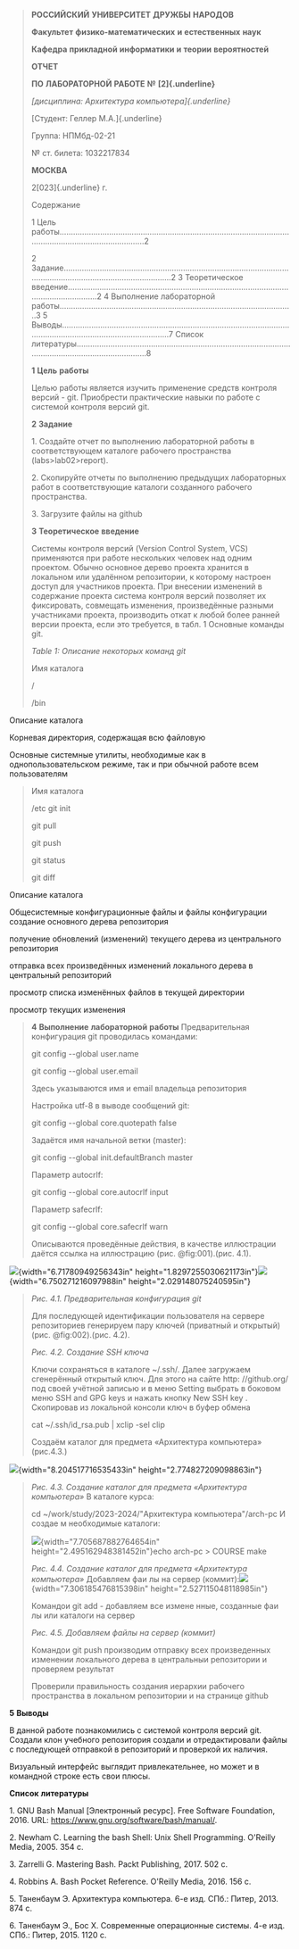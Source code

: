 > **РОССИЙСКИЙ** **УНИВЕРСИТЕТ** **ДРУЖБЫ** **НАРОДОВ**
>
> **Факультет** **физико-математических** **и** **естественных**
> **наук**
>
> **Кафедра** **прикладной** **информатики** **и** **теории**
> **вероятностей**
>
> **ОТЧЕТ**
>
> **ПО** **ЛАБОРАТОРНОЙ** **РАБОТЕ** **№** **[2]{.underline}**
>
> *[дисциплина: Архитектура компьютера]{.underline}*
>
> [Студент: Геллер М.А.]{.underline}
>
> Группа: НПМбд-02-21
>
> № ст. билета: 1032217834
>
> **МОСКВА**
>
> 2[023]{.underline} г.
>
> Содержание
>
> 1 Цель
> работы\...\...\...\...\...\...\...\...\...\...\...\...\...\...\...\...\...\...\...\...\...\...\...\...\...\...\...\...\...\...\...\...\...\...\...\...\...\...\...\...\...\...\...\...\...\...\...\...\...\.....2
>
> 2
> Задание\...\...\...\...\...\...\...\...\...\...\...\...\...\...\...\...\...\...\...\...\...\...\...\...\...\...\...\...\...\...\...\...\...\...\...\...\...\...\...\...\...\...\...\...\...\...\...\...\...\...\...\...\...\...2
> 3 Теоретическое
> введение\...\...\...\...\...\...\...\...\...\...\...\...\...\...\...\...\...\...\...\...\...\...\...\...\...\...\...\...\...\...\...\...\...\...\...\...\...\...\...\...\...\....2
> 4 Выполнение лабораторной
> работы\...\...\...\...\...\...\...\...\...\...\...\...\...\...\...\...\...\...\...\...\...\...\...\...\...\...\...\...\...\...\...\...\...\.....3
> 5
> Выводы\...\...\...\...\...\...\...\...\...\...\...\...\...\...\...\...\...\...\...\...\...\...\...\...\...\...\...\...\...\...\...\...\...\...\...\...\...\...\...\...\...\...\...\...\...\...\...\...\...\...\...\...\...\...7
> Список
> литературы\...\...\...\...\...\...\...\...\...\...\...\...\...\...\...\...\...\...\...\...\...\...\...\...\...\...\...\...\...\...\...\...\...\...\...\...\...\...\...\...\...\...\...\...\...\...\...\.....8
>
> **1** **Цель** **работы**
>
> Целью работы является изучить применение средств контроля версий -
> git. Приобрести практические навыки по работе с системой контроля
> версий git.
>
> **2** **Задание**
>
> 1\. Создайте отчет по выполнению лабораторной работы в соответствующем
> каталоге рабочего пространства (labs\>lab02\>report).
>
> 2\. Скопируйте отчеты по выполнению предыдущих лабораторных работ в
> соответствующие каталоги созданного рабочего пространства.
>
> 3\. Загрузите файлы на github
>
> **3** **Теоретическое** **введение**
>
> Системы контроля версий (Version Control System, VCS) применяются при
> работе нескольких человек над одним проектом. Обычно основное дерево
> проекта хранится в локальном или удалённом репозитории, к которому
> настроен доступ для участников проекта. При внесении изменений в
> содержание проекта система контроля версий позволяет их фиксировать,
> совмещать изменения, произведённые разными участниками проекта,
> производить откат к любой более ранней версии проекта, если это
> требуется, в табл. 1 Основные команды git.
>
> *Table* *1:* *Описание* *некоторых* *команд* *git*
>
> Имя каталога
>
> /
>
> /bin

Описание каталога

Корневая директория, содержащая всю файловую

Основные системные утилиты, необходимые как в однопользовательском
режиме, так и при обычной работе всем пользователям

> Имя каталога
>
> /etc git init
>
> git pull
>
> git push
>
> git status
>
> git diff

Описание каталога

Общесистемные конфигурационные файлы и файлы конфигурации создание
основного дерева репозитория

получение обновлений (изменений) текущего дерева из центрального
репозитория

отправка всех произведённых изменений локального дерева в центральный
репозиторий

просмотр списка изменённых файлов в текущей директории

просмотр текущих изменения

> **4** **Выполнение** **лабораторной** **работы** Предварительная
> конфигурация git проводилась командами:
>
> git config \--global user.name
>
> git config \--global user.email
>
> Здесь указываются имя и email владельца репозитория
>
> Настройка utf-8 в выводе сообщений git:
>
> git config \--global core.quotepath false
>
> Задаётся имя начальной ветки (master):
>
> git config \--global init.defaultBranch master
>
> Параметр autocrlf:
>
> git config \--global core.autocrlf input
>
> Параметр safecrlf:
>
> git config \--global core.safecrlf warn
>
> Описываются проведённые действия, в качестве иллюстрации даётся ссылка
> на иллюстрацию (рис. \@fig:001).(рис. 4.1).

![](./images/3ok021nn.png){width="6.71780949256343in"
height="1.8297255030621173in"}![](./images/yrohqeh1.png){width="6.750271216097988in"
height="2.029148075240595in"}

> *Рис.* *4.1.* *Предварительная* *конфигурация* *git*
>
> Для последующей идентификации пользователя на сервере репозиториев
> генерируем пару ключей (приватный и открытый) (рис. \@fig:002).(рис.
> 4.2).
>
> *Рис.* *4.2.* *Создание* *SSH* *ключа*
>
> Ключи сохраняться в каталоге \~/.ssh/. Далее загружаем сгенерённый
> открытый ключ. Для этого на сайте http: //github.org/ под своей
> учётной записью и в меню Setting выбрать в боковом меню SSH and GPG
> keys и нажать кнопку New SSH key . Скопировав из локальной консоли
> ключ в буфер обмена
>
> cat \~/.ssh/id_rsa.pub \| xclip -sel clip
>
> Создаём каталог для предмета «Архитектура компьютера» (рис.4.3.)

![](./images//prysp4nl.png){width="8.204517716535433in"
height="2.774827209098863in"}

> *Рис.* *4.3.* *Создание* *каталог* *для* *предмета* *«Архитектура*
> *компьютера»* В каталоге курса:
>
> cd \~/work/study/2023-2024/\"Архитектура компьютера\"/arch-pc И создае
> м необходимые каталоги:
>
> ![](./images//ycqlelpl.png){width="7.705687882764654in"
> height="2.495162948381452in"}echo arch-pc \> COURSE make
>
> *Рис.* *4.4.* *Создание* *каталог* *для* *предмета* *«Архитектура*
> *компьютера»* Добавляем фаи лы на сервер
> (коммит):![](./images//iiyd40x1.png){width="7.306185476815398in"
> height="2.527115048118985in"}
>
> Командои git add - добавляем все измене нные, созданные фаи лы или
> каталоги на сервер
>
> *Рис.* *4.5.* *Добавляем* *файлы* *на* *сервер* *(коммит)*
>
> Командои git push производим отправку всех произведенных изменении
> локального дерева в центральныи репозитории и проверяем результат
>
> Проверили правильность создания иерархии рабочего пространства в
> локальном репозитории и на странице github

**5** **Выводы**

В данной работе познакомились с системой контроля версий git. Создали
клон учебного репозитория создали и отредактировали файлы с последующей
отправкой в репозиторий и проверкой их наличия.

Визуальный интерфейс выглядит привлекательнее, но может и в командной
строке есть свои плюсы.

**Список** **литературы**

1\. GNU Bash Manual \[Электронный ресурс\]. Free Software Foundation,
2016. URL: https://www.gnu.org/software/bash/manual/.

2\. Newham C. Learning the bash Shell: Unix Shell Programming. O'Reilly
Media, 2005. 354 с.

3\. Zarrelli G. Mastering Bash. Packt Publishing, 2017. 502 с.

4\. Robbins A. Bash Pocket Reference. O'Reilly Media, 2016. 156 с.

5\. Таненбаум Э. Архитектура компьютера. 6-е изд. СПб.: Питер, 2013. 874
с.

6\. Таненбаум Э., Бос Х. Современные операционные системы. 4-е изд.
СПб.: Питер, 2015. 1120 с.
